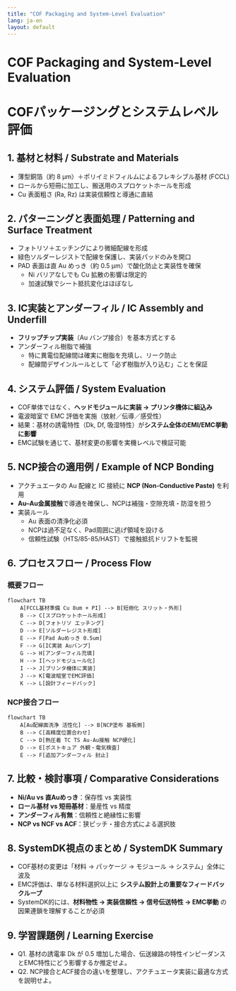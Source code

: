```yaml
---
title: "COF Packaging and System-Level Evaluation"
lang: ja-en
layout: default
---
```


# COF Packaging and System-Level Evaluation  
# COFパッケージングとシステムレベル評価

## 1. 基材と材料 / Substrate and Materials
- 薄型銅箔（約 8 µm）＋ポリイミドフィルムによるフレキシブル基材 (FCCL)  
- ロールから短冊に加工し、搬送用のスプロケットホールを形成  
- Cu 表面粗さ (Ra, Rz) は実装信頼性と導通に直結  

## 2. パターニングと表面処理 / Patterning and Surface Treatment
- フォトリソ＋エッチングにより微細配線を形成  
- 緑色ソルダーレジストで配線を保護し、実装パッドのみを開口  
- PAD 表面は直 Au めっき（約 0.5 µm）で酸化防止と実装性を確保  
  - Ni バリアなしでも Cu 拡散の影響は限定的  
  - 加速試験でシート抵抗変化はほぼなし  

## 3. IC実装とアンダーフィル / IC Assembly and Underfill
- **フリップチップ実装**（Au バンプ接合）を基本方式とする  
- アンダーフィル樹脂で補強  
  - 特に異電位配線間は確実に樹脂を充填し、リーク防止  
  - 配線間デザインルールとして「必ず樹脂が入り込む」ことを保証  

## 4. システム評価 / System Evaluation
- COF単体ではなく、**ヘッドモジュールに実装 → プリンタ機体に組込み**  
- 電波暗室で EMC 評価を実施（放射／伝導／感受性）  
- 結果：基材の誘電特性（Dk, Df, 吸湿特性）が**システム全体のEMI/EMC挙動に影響**  
- EMC試験を通じて、基材変更の影響を実機レベルで検証可能  

## 5. NCP接合の適用例 / Example of NCP Bonding
- アクチュエータの Au 配線と IC 接続に **NCP (Non-Conductive Paste)** を利用  
- **Au–Au金属接触**で導通を確保し、NCPは補強・空隙充填・防湿を担う  
- 実装ルール  
  - Au 表面の清浄化必須  
  - NCPは過不足なく、Pad周囲に逃げ領域を設ける  
  - 信頼性試験（HTS/85-85/HAST）で接触抵抗ドリフトを監視  

## 6. プロセスフロー / Process Flow

### 概要フロー
```mermaid
flowchart TB
    A[FCCL基材準備 Cu 8um + PI] --> B[短冊化 スリット・外形]
    B --> C[スプロケットホール形成]
    C --> D[フォトリソ エッチング]
    D --> E[ソルダーレジスト形成]
    E --> F[Pad Auめっき 0.5um]
    F --> G[IC実装 Auバンプ]
    G --> H[アンダーフィル充填]
    H --> I[ヘッドモジュール化]
    I --> J[プリンタ機体に実装]
    J --> K[電波暗室でEMC評価]
    K --> L[設計フィードバック]
```

### NCP接合フロー
```mermaid
flowchart TB
    A[Au配線面洗浄 活性化] --> B[NCP塗布 基板側]
    B --> C[高精度位置合わせ]
    C --> D[熱圧着 TC TS Au-Au接触 NCP硬化]
    D --> E[ポストキュア 外観・電気検査]
    E --> F[追加アンダーフィル 封止]
```

## 7. 比較・検討事項 / Comparative Considerations
- **Ni/Au vs 直Auめっき**：保存性 vs 実装性  
- **ロール基材 vs 短冊基材**：量産性 vs 精度  
- **アンダーフィル有無**：信頼性と絶縁性に影響  
- **NCP vs NCF vs ACF**：狭ピッチ・接合方式による選択肢  

## 8. SystemDK視点のまとめ / SystemDK Summary
- COF基材の変更は「材料 → パッケージ → モジュール → システム」全体に波及  
- EMC評価は、単なる材料選択以上に **システム設計上の重要なフィードバックループ**  
- SystemDK的には、**材料物性 → 実装信頼性 → 信号伝送特性 → EMC挙動** の因果連鎖を理解することが必須  

## 9. 学習課題例 / Learning Exercise
- Q1. 基材の誘電率 Dk が 0.5 増加した場合、伝送線路の特性インピーダンスとEMC特性にどう影響するか推定せよ。  
- Q2. NCP接合とACF接合の違いを整理し、アクチュエータ実装に最適な方式を説明せよ。
